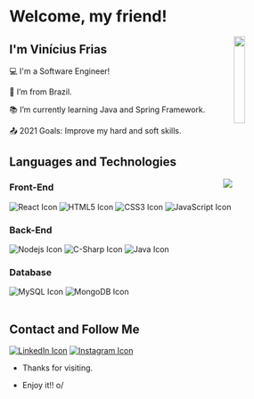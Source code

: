 # Welcome, my friend!
<img align='right' src='https://user-images.githubusercontent.com/5713670/87202985-820dcb80-c2b6-11ea-9f56-7ec461c497c3.gif' width='20%'>
 

## I'm Vinícius Frias

 

:computer: I'm a Software Engineer!

:house_with_garden: I’m from Brazil.

:books: I’m currently learning Java and Spring Framework.                   

:outbox_tray: 2021 Goals: Improve my hard and soft skills.

## Languages and Technologies
<a href="https://github.com/vmofrias/github-readme-stats">
  <img align="right" src="https://github-readme-stats.vercel.app/api/top-langs/?username=vmofrias&layout=compact"/>
</a>
<h3> Front-End </h3>
<span><img src="https://img.shields.io/badge/React-20232A?style=for-the-badge&logo=react&logoColor=61DAFB" alt="React Icon"></span>
<span><img margin-left="5px" src="https://img.shields.io/badge/HTML5-E34F26?style=for-the-badge&logo=html5&logoColor=white" alt="HTML5 Icon"></span>
<span><img src="https://img.shields.io/badge/CSS3-1572B6?style=for-the-badge&logo=css3&logoColor=white" alt="CSS3 Icon"></span>
<span><img src="https://img.shields.io/badge/JavaScript-F7DF1E?style=for-the-badge&logo=javascript&logoColor=black" alt="JavaScript Icon"></span>

<h3> Back-End </h3>
<span><img src="https://img.shields.io/badge/Node.js-339933?style=for-the-badge&logo=nodedotjs&logoColor=white" alt="Nodejs Icon"></span>
<span><img src="https://img.shields.io/badge/C%23-239120?style=for-the-badge&logo=c-sharp&logoColor=white" alt="C-Sharp Icon"></span>
<span><img src="https://img.shields.io/badge/Java-ED8B00?style=for-the-badge&logo=java&logoColor=white" alt="Java Icon"></span>

<h3> Database </h3>
<span><img src="https://img.shields.io/badge/MySQL-00000F?style=for-the-badge&logo=mysql&logoColor=white" alt="MySQL Icon"></span>
<span><img src="https://img.shields.io/badge/MongoDB-4EA94B?style=for-the-badge&logo=mongodb&logoColor=white" alt="MongoDB Icon"></span>
<br><br>

## Contact and Follow Me
<span><a href="https://www.linkedin.com/in/vmof/" target="_blank"><img src="https://img.shields.io/badge/LinkedIn-0077B5?style=for-the-badge&logo=linkedin&logoColor=white" alt="LinkedIn Icon"></a></span>
<span><a href="https://www.instagram.com/vinicius_mf_/" target="_blank"><img src="https://img.shields.io/badge/Instagram-E4405F?style=for-the-badge&logo=instagram&logoColor=white" alt="Instagram Icon"></a></span>

- Thanks for visiting.

- Enjoy it!! o/
